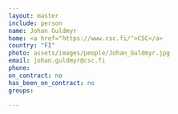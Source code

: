 ```yaml
---
layout: master
include: person
name: Johan Guldmyr
home: <a href="https://www.csc.fi/">CSC</a>
country: "FI"
photo: assets/images/people/Johan_Guldmyr.jpg
email: johan.guldmyr@csc.fi
phone:
on_contract: no
has_been_on_contract: no
groups: 

---
```

